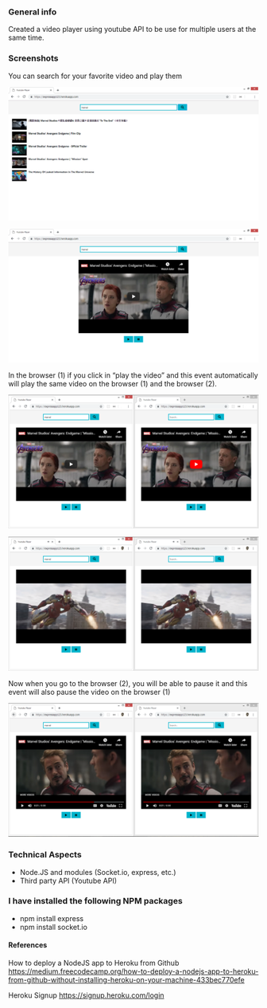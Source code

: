 ### General info

Created a video player using youtube API to be use for multiple users at the same time.

### Screenshots

You can search for your favorite video and play them

![Example screenshot](./img/img1.png)

![Example screenshot](./img/img2.png)

In the browser (1) if you click in “play the video” and this event automatically will play the same video on the browser (1) and the browser (2).

![Example screenshot](./img/img3.png)

![Example screenshot](./img/img4.PNG)

Now when you go to the browser (2), you will be able to pause it and this event will also pause the video on the browser (1)

![Example screenshot](./img/img5.PNG)

### Technical Aspects

- Node.JS and modules (Socket.io, express, etc.)
- Third party API (Youtube API)

### I have installed the following NPM packages

- npm install express
- npm install socket.io

#### References

How to deploy a NodeJS app to Heroku from Github
https://medium.freecodecamp.org/how-to-deploy-a-nodejs-app-to-heroku-from-github-without-installing-heroku-on-your-machine-433bec770efe

Heroku Signup
https://signup.heroku.com/login
